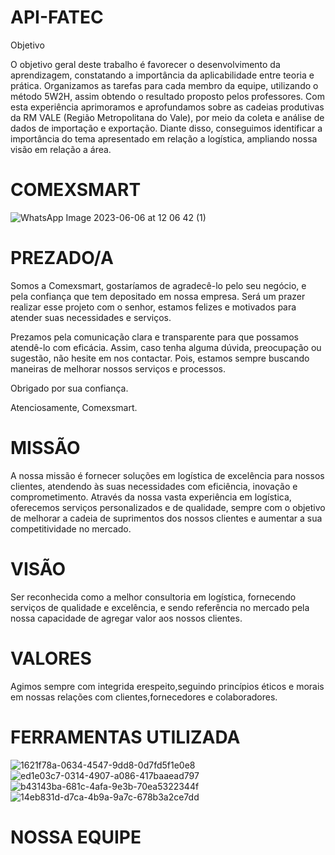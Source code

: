 # API-FATEC
Objetivo

O objetivo geral deste trabalho é favorecer o desenvolvimento da aprendizagem, constatando a importância da aplicabilidade entre teoria e prática. Organizamos as tarefas para cada membro da equipe, utilizando o método 5W2H, assim obtendo o resultado proposto pelos professores. Com esta experiência aprimoramos e aprofundamos sobre as cadeias produtivas da RM VALE (Região Metropolitana do Vale), por meio da coleta e análise de dados de importação e exportação. Diante disso, conseguimos identificar a importância do tema apresentado em relação a logística, ampliando nossa visão em relação a área.

#  COMEXSMART

![WhatsApp Image 2023-06-06 at 12 06 42 (1)](https://github.com/Diegocampos060686/API-FATEC/assets/129405986/e756027a-248e-4b4a-9a0d-c668fa1f5363)


# PREZADO/A

Somos a Comexsmart, gostaríamos de agradecê-lo pelo seu negócio, e pela confiança que tem depositado em nossa empresa. Será um prazer realizar esse projeto com o senhor, estamos felizes e motivados para atender suas necessidades e serviços.

Prezamos pela comunicação clara e transparente para que possamos atendê-lo com eficácia. Assim, caso tenha alguma dúvida, preocupação ou sugestão, não hesite em nos contactar. Pois, estamos sempre buscando maneiras de melhorar nossos serviços e processos.

Obrigado por sua confiança.

Atenciosamente, Comexsmart.

# MISSÃO
A nossa missão é fornecer soluções em logística de excelência para nossos clientes, atendendo às suas necessidades com eficiência, inovação e comprometimento. Através da nossa vasta experiência em logística, oferecemos serviços personalizados e de qualidade, sempre com o objetivo de melhorar a cadeia de suprimentos dos nossos clientes e aumentar a sua competitividade no mercado.

#  VISÃO

Ser reconhecida como a melhor consultoria em logística, fornecendo serviços de qualidade e excelência, e sendo referência no mercado pela nossa capacidade de agregar valor aos nossos clientes.

# VALORES 

Agimos sempre com integrida erespeito,seguindo princípios éticos e morais em nossas relações com clientes,fornecedores e colaboradores.

# FERRAMENTAS UTILIZADA 
![1621f78a-0634-4547-9dd8-0d7fd5f1e0e8](https://github.com/Diegocampos060686/API-FATEC/assets/129405986/638d8e71-9aad-489b-a53e-379914bc0bb7)
![ed1e03c7-0314-4907-a086-417baaead797](https://github.com/Diegocampos060686/API-FATEC/assets/129405986/5a8a4b26-1d06-4664-b034-ac4f36059ef6)
![b43143ba-681c-4afa-9e3b-70ea5322344f](https://github.com/Diegocampos060686/API-FATEC/assets/129405986/dde3c860-a36b-45bd-9195-c1d75a3d489c)
![14eb831d-d7ca-4b9a-9a7c-678b3a2ce7dd](https://github.com/Diegocampos060686/API-FATEC/assets/129405986/3afdae99-cace-437e-956e-2ca0b72a4ff7)

# NOSSA EQUIPE
